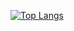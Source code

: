 [![Top Langs](https://github-readme-stats.vercel.app/api/top-langs/?username=edx0n&layout=donut&theme=radical#gh-dark-mode-only)](https://github.com/edx0n/github-readme-stats)
